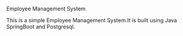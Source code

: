 Employee Management System

This is a simple Employee Management System.It is built using Java SpringBoot and Postgresql.
